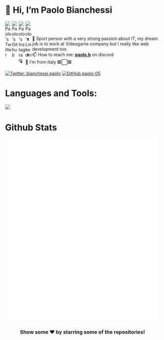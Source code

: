 # 👋 Hi, I’m Paolo Bianchessi


<a href="https://twitter.com/BianchessiPaolo">
  <img align="left" alt="Paolo's Twitter" width="22px" src="https://skillicons.dev/icons?i=twitter" />
</a>
<a href="https://github.com/paolo-05">
  <img align="left" alt="Paolo's Github" width="22px" src="https://skillicons.dev/icons?i=github" />
</a>

<a href="https://instagram.com/paolo.bianchessi/">
  <img align="left" alt="Paolo's Instagram" width="22px" src="https://skillicons.dev/icons?i=instagram" />
</a>
<a href="[https://instagram.com/paolo.bianchessi/](https://www.linkedin.com/in/paolo-bianchessi-18ab06172/)">
  <img align="left" alt="Paolo's Linkedin" width="22px" src="https://skillicons.dev/icons?i=linkedin" />
</a>
<br/>
<br/>

- 🔭 Sport person with a very strong passion about IT, my dream job is to work at Videogame company but I really like web development too.
- 📫 How to reach me: [__paolo.b__](https://discord.gg/U4mvKUsdnr) on discord
- 📍 I'm from Italy 🟩⬜🟥

[![Twitter: bianchessi paolo](https://img.shields.io/twitter/follow/BianchessiPaolo?style=social)](https://twitter.com/BianchessiPaolo)
[![GitHub paolo-05](https://img.shields.io/github/followers/paolo-05?label=follow&style=social)](https://github.com/paolo-05)

# Languages and Tools:

<img src="https://skillicons.dev/icons?i=c,java,html,css,js,ts,bootstrap,tailwind,nodejs,react,nextjs,vuejs,python,django,unity,cs,git,postgres,mysql&perline=10" />

# Github Stats
  
![](https://raw.githubusercontent.com/paolo-05/github-stats/master/generated/overview.svg#gh-dark-mode-only)
![](https://raw.githubusercontent.com/paolo-05/github-stats/master/generated/languages.svg#gh-dark-mode-only)


<div align="center">

### Show some ❤️ by starring some of the repositories!

</div>
